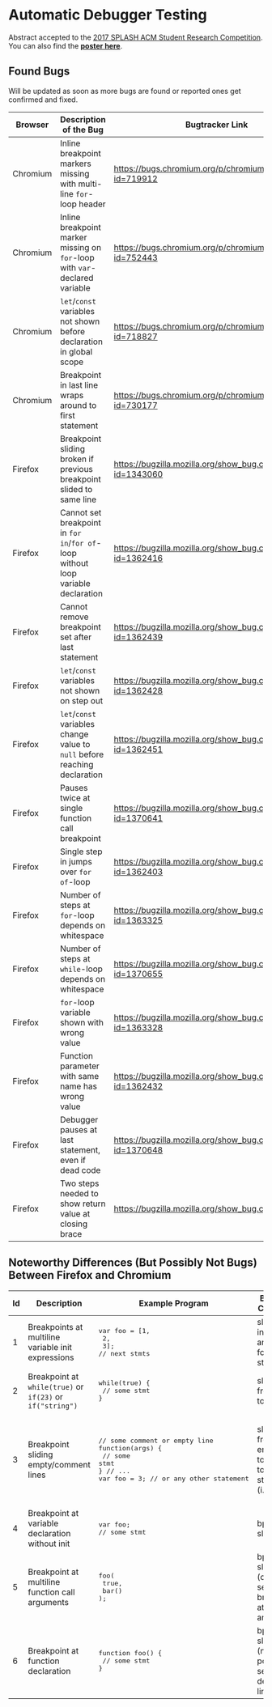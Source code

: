 # Automatic Debugger Testing

Abstract accepted to the [2017 SPLASH ACM Student Research Competition](http://2017.splashcon.org/track/splash-2017-Student-Research-Competition#SRC-Participants). You can also find the [**poster here**](https://github.com/danleh/automatic-debugger-testing/blob/master/poster.pdf).

## Found Bugs

Will be updated as soon as more bugs are found or reported ones get confirmed and fixed.

| Browser | Description of the Bug | Bugtracker Link | Status |
| --- | --- | --- | --- |
| Chromium | Inline breakpoint markers missing with multi-line ```for```-loop header | https://bugs.chromium.org/p/chromium/issues/detail?id=719912 | Fixed |
| Chromium | Inline breakpoint marker missing on ```for```-loop with ```var```-declared variable | https://bugs.chromium.org/p/chromium/issues/detail?id=752443 | Fixed |
| Chromium | ```let```/```const``` variables not shown before declaration in global scope | https://bugs.chromium.org/p/chromium/issues/detail?id=718827 | Reported |
| Chromium | Breakpoint in last line wraps around to first statement | https://bugs.chromium.org/p/chromium/issues/detail?id=730177 | Fixed |
| Firefox | Breakpoint sliding broken if previous breakpoint slided to same line | https://bugzilla.mozilla.org/show_bug.cgi?id=1343060 | Reported |
| Firefox | Cannot set breakpoint in ```for in```/```for of```-loop without loop variable declaration | https://bugzilla.mozilla.org/show_bug.cgi?id=1362416 | Fixed |
| Firefox | Cannot remove breakpoint set after last statement | https://bugzilla.mozilla.org/show_bug.cgi?id=1362439 | Reported |
| Firefox | ```let```/```const``` variables not shown on step out | https://bugzilla.mozilla.org/show_bug.cgi?id=1362428 | Reported |
| Firefox | ```let```/```const``` variables change value to ```null``` before reaching declaration | https://bugzilla.mozilla.org/show_bug.cgi?id=1362451 | Reported |
| Firefox | Pauses twice at single function call breakpoint | https://bugzilla.mozilla.org/show_bug.cgi?id=1370641 | Reported |
| Firefox | Single step in jumps over ```for of```-loop | https://bugzilla.mozilla.org/show_bug.cgi?id=1362403 | Fixed |
| Firefox | Number of steps at ```for```-loop depends on whitespace | https://bugzilla.mozilla.org/show_bug.cgi?id=1363325 | Reported |
| Firefox | Number of steps at ```while```-loop depends on whitespace | https://bugzilla.mozilla.org/show_bug.cgi?id=1370655 | Reported |
| Firefox | ```for```-loop variable shown with wrong value | https://bugzilla.mozilla.org/show_bug.cgi?id=1363328 | Reported |
| Firefox | Function parameter with same name has wrong value | https://bugzilla.mozilla.org/show_bug.cgi?id=1362432 | Reported |
| Firefox | Debugger pauses at last statement, even if dead code | https://bugzilla.mozilla.org/show_bug.cgi?id=1370648 | Fixed |
| Firefox | Two steps needed to show return value at closing brace | https://bugzilla.mozilla.org/show_bug.cgi?id=923975 | Already reported independently |

## Noteworthy Differences (But Possibly Not Bugs) Between Firefox and Chromium
| Id | Description | Example Program | Behavior: Chromium | Behavior: Firefox |
| --- | --- | --- | --- | --- |
| 1 | Breakpoints at multiline variable init expressions | <pre>var foo = [1,<br>  2,<br>  3];<br>// next stmts</pre> | slides bp in line 2 and 3 to following stmts | possible to set bp at line 2 and 3 |
| 2 | Breakpoint at `while(true)` or `if(23)` or `if("string")` | <pre>while(true) {<br>  // some stmt<br>}</pre> | slides bp from line 1 to 2 | allows setting bp at line 1 |
| 3 | Breakpoint sliding empty/comment lines | <pre>// some comment or empty line<br>function(args) {<br>  // some stmt<br>} // ...<br>var foo = 3; // or any other statement</pre> | slides bp from empty line to next top-level statement (i.e., line 5) | slides bp from empty line to next function decl body (line 3) |
| 4 | Breakpoint at variable declaration without init | <pre>var foo;<br>// some stmt</pre> | bp at line 1 slides to 2 | possible to set bp at line 1 |
| 5 | Breakpoint at multiline function call arguments | <pre>foo(<br>  true,<br>  bar()<br>);</pre> | bp at line 2 slides to 3 (cannot set breakpoint at literal argument) | bp at line 2 possible (but what should happen there?) |
| 6 | Breakpoint at function declaration | <pre>function foo() {<br>  // some stmt<br>}</pre> | bp at line 1 slides to 2 (not possible to set at declaration line itself) | possible to set bp at line 1 |
